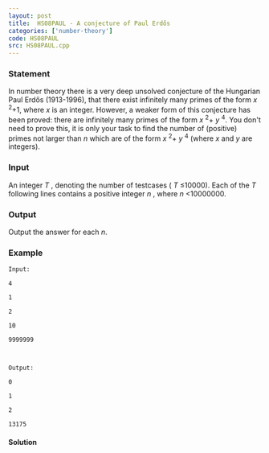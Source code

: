 ```yaml
---
layout: post
title:  HS08PAUL - A conjecture of Paul Erdős
categories: ['number-theory']
code: HS08PAUL
src: HS08PAUL.cpp
---
```


### **Statement**

In number theory there is a very deep unsolved conjecture of the Hungarian
Paul Erdős (1913-1996), that there exist infinitely many primes of the form
_x_ <sup>2</sup>+1, where _x_ is an integer. However, a weaker form of
this conjecture has been proved: there are infinitely many primes of the form
_x_ <sup>2</sup>+ _y_ <sup>4</sup>. You don't need to prove this, it
is only your task to find the number of (positive) primes not larger than _n_
which are of the form _x_ <sup>2</sup>+ _y_ <sup>4</sup> (where _x_
and _y_ are integers).

### Input

An integer _T_ , denoting the number of testcases ( _T_ ≤10000). Each of the
_T_ following lines contains a positive integer _n_ , where _n_ <10000000.

### Output

Output the answer for each _n_.

### Example

    
    
    Input:
    4
    1
    2
    10
    9999999
    
    Output:
    0
    1
    2
    13175
    



#### **Solution**



